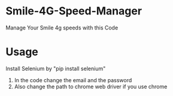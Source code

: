 # Smile-4G-Speed-Manager
Manage Your Smile 4g speeds with this Code
# Usage
Install Selenium by "pip install selenium"
1. In the code change the email and the password 
2. Also change the path to chrome web driver if you use chrome

